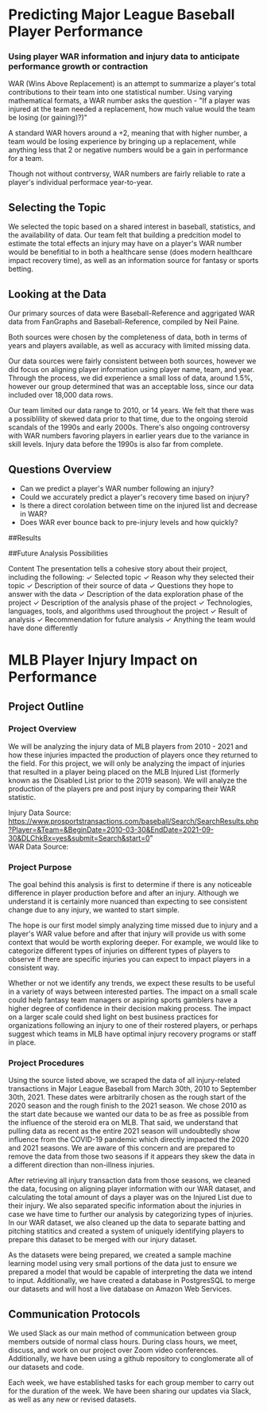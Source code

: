 # Predicting Major League Baseball Player Performance
### Using player WAR information and injury data to anticipate performance growth or contraction

WAR (Wins Above Replacement) is an attempt to summarize a player's total contributions to their team into one statistical number. Using varying mathematical formats, a WAR number asks the question - "If a player was injured at the team needed a replacement, how much value would the team be losing (or gaining)?)" 

A standard WAR hovers around a +2, meaning that with higher number, a team would be losing experience by bringing up a replacement, while anything less that 2 or negative numbers would be a gain in performance for a team.

Though not without contrversy, WAR numbers are fairly reliable to rate a player's individual performace year-to-year. 

## Selecting the Topic
We selected the topic based on a shared interest in baseball, statistics, and the availability of data. Our team felt that building a predcition model to estimate the total effects an injury may have on a player's WAR number would be benefitial to in both a healthcare sense (does modern healthcare impact recovery time), as well as an information source for fantasy or sports betting.


## Looking at the Data
Our primary sources of data were Baseball-Reference and aggrigated WAR data from FanGraphs and Baseball-Reference, compiled by Neil Paine.

Both sources were chosen by the completeness of data, both in terms of years and players available, as well as accuracy with limited missing data.

Our data sources were fairly consistent between both sources, however we did focus on aligning player information using player name, team, and year. Through the process, we did experience a small loss of data, around 1.5%, however our group determined that was an acceptable loss, since our data included over 18,000 data rows.

Our team limited our data range to 2010, or 14 years. We felt that there was a possiblility of skewed data prior to that time, due to the ongoing steroid scandals of the 1990s and early 2000s. There's also ongoing controversy with WAR numbers favoring players in earlier years due to the variance in skill levels. Injury data before the 1990s is also far from complete.


## Questions Overview
- Can we predict a player's WAR number following an injury?
- Could we accurately predict a player's recovery time based on injury?
- Is there a direct corolation between time on the injured list and decrease in WAR?
- Does WAR ever bounce back to pre-injury levels and how quickly?


##Results


##Future Analysis Possibilities


Content 
The presentation tells a cohesive story about their project, including the 
following: 
✓ Selected topic
✓ Reason why they selected their topic
✓ Description of their source of data
✓ Questions they hope to answer with the data
✓ Description of the data exploration phase of the project
✓ Description of the analysis phase of the project
✓ Technologies, languages, tools, and algorithms used throughout the project 
✓ Result of analysis
✓ Recommendation for future analysis
✓ Anything the team would have done differently 






# MLB Player Injury Impact on Performance

## Project Outline
### Project Overview
We will be analyzing the injury data of MLB players from 2010 - 2021 and how these injuries impacted the production of players once they returned to the field. For this project, we will only be analyzing the impact of injuries that resulted in a player being placed on the MLB Injured List (formerly known as the Disabled List prior to the 2019 season). We will analyze the production of the players pre and post injury by comparing their WAR statistic. 

Injury Data Source: https://www.prosportstransactions.com/baseball/Search/SearchResults.php?Player=&Team=&BeginDate=2010-03-30&EndDate=2021-09-30&DLChkBx=yes&submit=Search&start=0"    
WAR Data Source: 

### Project Purpose
The goal behind this analysis is first to determine if there is any noticeable difference in player production before and after an injury. Although we understand it is certainly more nuanced than expecting to see consistent change due to any injury, we wanted to start simple. 

The hope is our first model simply analyzing time missed due to injury and a player's WAR value before and after that injury will provide us with some context that would be worth exploring deeper. For example, we would like to categorize different types of injuries on different types of players to observe if there are specific injuries you can expect to impact players in a consistent way. 

Whether or not we identify any trends, we expect these results to be useful in a variety of ways between interested parties. The impact on a small scale could help fantasy team managers or aspiring sports gamblers have a higher degree of confidence in their decision making process. The impact on a larger scale could shed light on best business practices for organizations following an injury to one of their rostered players, or perhaps suggest which teams in MLB have optimal injury recovery programs or staff in place. 

### Project Procedures
Using the source listed above, we scraped the data of all injury-related transactions in Major League Baseball from March 30th, 2010 to September 30th, 2021. These dates were arbitrarily chosen as the rough start of the 2020 season and the rough finish to the 2021 season. We chose 2010 as the start date because we wanted our data to be as free as possible from the influence of the steroid era on MLB. That said, we understand that pulling data as recent as the entire 2021 season will undoubtedly show influence from the COVID-19 pandemic which directly impacted the 2020 and 2021 seasons. We are aware of this concern and are prepared to remove the data from those two seasons if it appears they skew the data in a different direction than non-illness injuries. 

After retrieving all injury transaction data from those seasons, we cleaned the data, focusing on aligning player information with our WAR dataset, and calculating the total amount of days a player was on the Injured List due to their injury. We also separated specific information about the injuries in case we have time to further our analysis by categorizing types of injuries. In our WAR dataset, we also cleaned up the data to separate batting and pitching statitics and created a system of uniquely identifying players to prepare this dataset to be merged with our injury dataset. 

As the datasets were being prepared, we created a sample machine learning model using very small portions of the data just to ensure we prepared a model that would be capable of interpreting the data we intend to input. Additionally, we have created a database in PostgresSQL to merge our datasets and will host a live database on Amazon Web Services. 


## Communication Protocols
We used Slack as our main method of communication between group members outside of normal class hours. During class hours, we meet, discuss, and work on our project over Zoom video conferences. Additionally, we have been using a github repository to conglomerate all of our datasets and code. 

Each week, we have established tasks for each group member to carry out for the duration of the week. We have been sharing our updates via Slack, as well as any new or revised datasets. 
